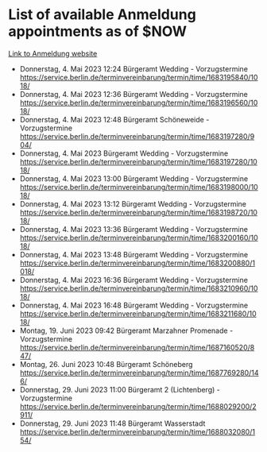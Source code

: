 # List of available Anmeldung appointments as of $NOW
[Link to Anmeldung website](https://service.berlin.de/terminvereinbarung/termin/tag.php?termin=1&anliegen[]=120686&dienstleisterlist=122210,122217,327316,122219,327312,122227,327314,122231,327346,122243,327348,122254,122252,329742,122260,329745,122262,329748,122271,327278,122273,327274,122277,327276,330436,122280,327294,122282,327290,122284,327292,122291,327270,122285,327266,122286,327264,122296,327268,150230,329760,122297,327286,122294,327284,122312,329763,122314,329775,122304,327330,122311,327334,122309,327332,317869,122281,327352,122279,329772,122283,122276,327324,122274,327326,122267,329766,122246,327318,122251,327320,122257,327322,122208,327298,122226,327300&herkunft=http%3A%2F%2Fservice.berlin.de%2Fdienstleistung%2F120686%2F)
- Donnerstag, 4. Mai 2023 12:24 Bürgeramt Wedding - Vorzugstermine https://service.berlin.de/terminvereinbarung/termin/time/1683195840/1018/
- Donnerstag, 4. Mai 2023 12:36 Bürgeramt Wedding - Vorzugstermine https://service.berlin.de/terminvereinbarung/termin/time/1683196560/1018/
- Donnerstag, 4. Mai 2023 12:48 Bürgeramt Schöneweide - Vorzugstermine https://service.berlin.de/terminvereinbarung/termin/time/1683197280/904/
- Donnerstag, 4. Mai 2023  Bürgeramt Wedding - Vorzugstermine https://service.berlin.de/terminvereinbarung/termin/time/1683197280/1018/
- Donnerstag, 4. Mai 2023 13:00 Bürgeramt Wedding - Vorzugstermine https://service.berlin.de/terminvereinbarung/termin/time/1683198000/1018/
- Donnerstag, 4. Mai 2023 13:12 Bürgeramt Wedding - Vorzugstermine https://service.berlin.de/terminvereinbarung/termin/time/1683198720/1018/
- Donnerstag, 4. Mai 2023 13:36 Bürgeramt Wedding - Vorzugstermine https://service.berlin.de/terminvereinbarung/termin/time/1683200160/1018/
- Donnerstag, 4. Mai 2023 13:48 Bürgeramt Wedding - Vorzugstermine https://service.berlin.de/terminvereinbarung/termin/time/1683200880/1018/
- Donnerstag, 4. Mai 2023 16:36 Bürgeramt Wedding - Vorzugstermine https://service.berlin.de/terminvereinbarung/termin/time/1683210960/1018/
- Donnerstag, 4. Mai 2023 16:48 Bürgeramt Wedding - Vorzugstermine https://service.berlin.de/terminvereinbarung/termin/time/1683211680/1018/
- Montag, 19. Juni 2023 09:42 Bürgeramt Marzahner Promenade - Vorzugstermine https://service.berlin.de/terminvereinbarung/termin/time/1687160520/847/
- Montag, 26. Juni 2023 10:48 Bürgeramt Schöneberg https://service.berlin.de/terminvereinbarung/termin/time/1687769280/146/
- Donnerstag, 29. Juni 2023 11:00 Bürgeramt 2 (Lichtenberg) - Vorzugstermine https://service.berlin.de/terminvereinbarung/termin/time/1688029200/2911/
- Donnerstag, 29. Juni 2023 11:48 Bürgeramt Wasserstadt https://service.berlin.de/terminvereinbarung/termin/time/1688032080/154/
